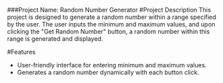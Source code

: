 ###Project Name: Random Number Generator
#Project Description
This project is designed to generate a random number within a range specified by the user. The user inputs the minimum and maximum values, and upon clicking the "Get Random Number" button, a random number within this range is generated and displayed.

#Features
* User-friendly interface for entering minimum and maximum values.
* Generates a random number dynamically with each button click.

